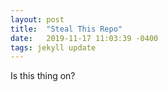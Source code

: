 ```yaml
---
layout: post
title:  "Steal This Repo"
date:   2019-11-17 11:03:39 -0400
tags: jekyll update
---
```

Is this thing on?
